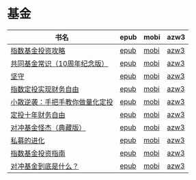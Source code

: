 # 基金

| 书名 | epub | mobi | azw3 |
| --- | --- | --- | --- |
| [指数基金投资攻略](http://ct.dalanmei.com/f/31084289-570305629-533657) | [epub](http://ct.dalanmei.com/f/31084289-570305629-533657) | [mobi](http://ct.dalanmei.com/f/31084289-570169670-f63324) | [azw3](http://ct.dalanmei.com/f/31084289-570377434-5557ee) |
| [共同基金常识（10周年纪念版）](http://ct.dalanmei.com/f/31084289-570314196-d09006) | [epub](http://ct.dalanmei.com/f/31084289-570314196-d09006) | [mobi](http://ct.dalanmei.com/f/31084289-570161797-44bf19) | [azw3](http://ct.dalanmei.com/f/31084289-570379601-2c33a2) |
| [坚守](http://ct.dalanmei.com/f/31084289-570253382-117eca) | [epub](http://ct.dalanmei.com/f/31084289-570253382-117eca) | [mobi](http://ct.dalanmei.com/f/31084289-569476298-a0794a) | [azw3](http://ct.dalanmei.com/f/31084289-571412244-33eeb1) |
| [指数定投实现财务自由](http://ct.dalanmei.com/f/31084289-572112452-901aa9) | [epub](http://ct.dalanmei.com/f/31084289-572112452-901aa9) | [mobi](http://ct.dalanmei.com/f/31084289-571723633-b2e52c) | [azw3](http://ct.dalanmei.com/f/31084289-572116426-19e424) |
| [小散逆袭：手把手教你做量化定投](http://ct.dalanmei.com/f/31084289-571813204-6b478b) | [epub](http://ct.dalanmei.com/f/31084289-571813204-6b478b) | [mobi](http://ct.dalanmei.com/f/31084289-571543175-e90ec5) | [azw3](http://ct.dalanmei.com/f/31084289-572196506-665034) |
| [定投十年财务自由](http://ct.dalanmei.com/f/31084289-571827890-7f7bd7) | [epub](http://ct.dalanmei.com/f/31084289-571827890-7f7bd7) | [mobi](http://ct.dalanmei.com/f/31084289-571549300-e8b82c) | [azw3](http://ct.dalanmei.com/f/31084289-572200048-d7e2fa) |
| [对冲基金怪杰（典藏版）](http://ct.dalanmei.com/f/31084289-571913001-01cd9f) | [epub](http://ct.dalanmei.com/f/31084289-571913001-01cd9f) | [mobi](http://ct.dalanmei.com/f/31084289-571556212-cae878) | [azw3](http://ct.dalanmei.com/f/31084289-572203396-8ff78b) |
| [私募的进化](http://ct.dalanmei.com/f/31084289-571911806-831c34) | [epub](http://ct.dalanmei.com/f/31084289-571911806-831c34) | [mobi](http://ct.dalanmei.com/f/31084289-571556023-a57b9b) | [azw3](http://ct.dalanmei.com/f/31084289-572072984-635e6e) |
| [指数基金投资指南](http://ct.dalanmei.com/f/31084289-571735864-c9b91b) | [epub](http://ct.dalanmei.com/f/31084289-571735864-c9b91b) | [mobi](http://ct.dalanmei.com/f/31084289-571584077-d11aa8) | [azw3](http://ct.dalanmei.com/f/31084289-571854218-cfd005) |
| [对冲基金到底是什么？](http://ct.dalanmei.com/f/31084289-571789195-9df2f0) | [epub](http://ct.dalanmei.com/f/31084289-571789195-9df2f0) | [mobi](http://ct.dalanmei.com/f/31084289-571456700-ad0c9c) | [azw3](http://ct.dalanmei.com/f/31084289-571894233-1ada8a) |
